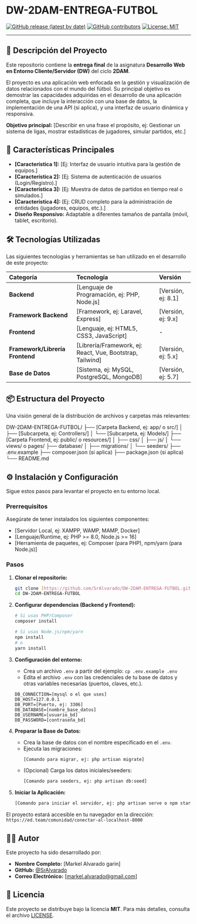 # DW-2DAM-ENTREGA-FUTBOL

[![GitHub release (latest by date)](https://img.shields.io/github/v/release/SrAlvarado/DW-2DAM-ENTREGA-FUTBOL)](https://github.com/SrAlvarado/DW-2DAM-ENTREGA-FUTBOL/releases)
[![GitHub contributors](https://img.shields.io/github/contributors/SrAlvarado/DW-2DAM-ENTREGA-FUTBOL)](https://github.com/SrAlvarado/DW-2DAM-ENTREGA-FUTBOL/graphs/contributors)
[![License: MIT](https://img.shields.io/badge/License-MIT-yellow.svg)](https://opensource.org/licenses/MIT)

---

## 📝 Descripción del Proyecto

Este repositorio contiene la **entrega final** de la asignatura **Desarrollo Web en Entorno Cliente/Servidor (DW)** del ciclo **2DAM**.

El proyecto es una aplicación web enfocada en la gestión y visualización de datos relacionados con el mundo del fútbol. Su principal objetivo es demostrar las capacidades adquiridas en el desarrollo de una aplicación completa, que incluye la interacción con una base de datos, la implementación de una API (si aplica), y una interfaz de usuario dinámica y responsiva.

**Objetivo principal:** [Describir en una frase el propósito, ej: Gestionar un sistema de ligas, mostrar estadísticas de jugadores, simular partidos, etc.]

## 🚀 Características Principales

* **[Característica 1]:** [Ej: Interfaz de usuario intuitiva para la gestión de equipos.]
* **[Característica 2]:** [Ej: Sistema de autenticación de usuarios (Login/Registro).]
* **[Característica 3]:** [Ej: Muestra de datos de partidos en tiempo real o simulados.]
* **[Característica 4]:** [Ej: CRUD completo para la administración de entidades (jugadores, equipos, etc.).]
* **Diseño Responsivo:** Adaptable a diferentes tamaños de pantalla (móvil, tablet, escritorio).

## 🛠️ Tecnologías Utilizadas

Las siguientes tecnologías y herramientas se han utilizado en el desarrollo de este proyecto:

| Categoría | Tecnología | Versión |
| :--- | :--- | :--- |
| **Backend** | [Lenguaje de Programación, ej: PHP, Node.js] | [Versión, ej: 8.1] |
| **Framework Backend** | [Framework, ej: Laravel, Express] | [Versión, ej: 9.x] |
| **Frontend** | [Lenguaje, ej: HTML5, CSS3, JavaScript] | - |
| **Framework/Librería Frontend** | [Librería/Framework, ej: React, Vue, Bootstrap, Tailwind] | [Versión, ej: 5.x] |
| **Base de Datos** | [Sistema, ej: MySQL, PostgreSQL, MongoDB] | [Versión, ej: 5.7] |

## 📦 Estructura del Proyecto

Una visión general de la distribución de archivos y carpetas más relevantes:

DW-2DAM-ENTREGA-FUTBOL/ ├── [Carpeta Backend, ej: app/ o src/] │ ├── [Subcarpeta, ej: Controllers/] │ └── [Subcarpeta, ej: Models/] ├── [Carpeta Frontend, ej: public/ o resources/] │ ├── css/ │ ├── js/ │ └── views/ o pages/ ├── database/ │ ├── migrations/ │ └── seeders/ ├── .env.example ├── composer.json (si aplica) ├── package.json (si aplica) └── README.md


## ⚙️ Instalación y Configuración

Sigue estos pasos para levantar el proyecto en tu entorno local.

### Prerrequisitos

Asegúrate de tener instalados los siguientes componentes:

* [Servidor Local, ej: XAMPP, WAMP, MAMP, Docker]
* [Lenguaje/Runtime, ej: PHP >= 8.0, Node.js >= 16]
* [Herramienta de paquetes, ej: Composer (para PHP), npm/yarn (para Node.js)]

### Pasos

1.  **Clonar el repositorio:**
    ```bash
    git clone [https://github.com/SrAlvarado/DW-2DAM-ENTREGA-FUTBOL.git](https://github.com/SrAlvarado/DW-2DAM-ENTREGA-FUTBOL.git)
    cd DW-2DAM-ENTREGA-FUTBOL
    ```

2.  **Configurar dependencias (Backend y Frontend):**
    ```bash
    # Si usas PHP/Composer
    composer install

    # Si usas Node.js/npm/yarn
    npm install
    # o
    yarn install
    ```

3.  **Configuración del entorno:**
    * Crea un archivo `.env` a partir del ejemplo: `cp .env.example .env`
    * Edita el archivo `.env` con las credenciales de tu base de datos y otras variables necesarias (puertos, claves, etc.).
    ```dotenv
    DB_CONNECTION=[mysql o el que uses]
    DB_HOST=127.0.0.1
    DB_PORT=[Puerto, ej: 3306]
    DB_DATABASE=[nombre_base_datos]
    DB_USERNAME=[usuario_bd]
    DB_PASSWORD=[contraseña_bd]
    ```

4.  **Preparar la Base de Datos:**
    * Crea la base de datos con el nombre especificado en el `.env`.
    * Ejecuta las migraciones:
        ```bash
        [Comando para migrar, ej: php artisan migrate]
        ```
    * (Opcional) Carga los datos iniciales/seeders:
        ```bash
        [Comando para seeders, ej: php artisan db:seed]
        ```

5.  **Iniciar la Aplicación:**
    ```bash
    [Comando para iniciar el servidor, ej: php artisan serve o npm start]
    ```

El proyecto estará accesible en tu navegador en la dirección: `https://ed.team/comunidad/conectar-al-localhost-8000`

## 👨‍💻 Autor

Este proyecto ha sido desarrollado por:

* **Nombre Completo:** [Markel Alvarado garin]
* **GitHub:** [@SrAlvarado](https://github.com/SrAlvarado)
* **Correo Electrónico:** [markel.alvarado@gmail.com]

## 📜 Licencia

Este proyecto se distribuye bajo la licencia **MIT**. Para más detalles, consulta el archivo [LICENSE](LICENSE).
